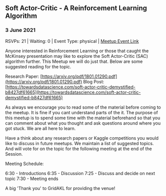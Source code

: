 ## Soft Actor-Critic - A Reinforcement Learning Algorithm
### 3 June 2021
RSVPs: 21 | Waiting: 0 | Event Type: physical | [Meetup Event Link](https://www.meetup.com/Data-Science-Discussion-Auckland/events/277720894)

Anyone interested in Reinforcement Learning or those that caught the McKinsey presentation may like to explore the Soft Actor-Critic (SAC) algorithm further. This Meetup we will do just that. Below are some suggested reading for the topic.

Research Paper: [https://arxiv.org/pdf/1801.01290.pdf](https://arxiv.org/pdf/1801.01290.pdf)
Blog Post: [https://towardsdatascience.com/soft-actor-critic-demystified-b8427df61665](https://towardsdatascience.com/soft-actor-critic-demystified-b8427df61665)

As always we encourage you to read some of the material before coming to the meetup. It is fine if you cant understand parts of the it. The purpose of this meetup is to spend some time with the material beforehand so that you can comment about what you thought and ask questions around where you got stuck. We are all here to learn.

Have a think about any research papers or Kaggle competitions you would like to discuss in future meetups. We maintain a list of suggested topics. And will vote for on the topic for the following meeting at the end of the Session.

Meeting Schedule:

6:30 - Introductions
6:35 - Discussion
7:25 - Discuss and decide on next topic
7:30 - Meeting ends

A big 'Thank you' to GridAKL for providing the venue!

